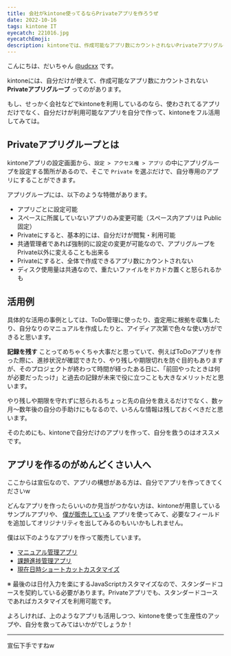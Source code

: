 ```yaml
---
title: 会社がkintone使ってるならPrivateアプリを作ろうぜ
date: 2022-10-16
tags: kintone IT
eyecatch: 221016.jpg
eyecatchEmoji:
description: kintoneでは、作成可能なアプリ数にカウントされないPrivateアプリグループを利用することができます。社内での自分用の記録とかに活用してみては！
---
```


こんにちは、だいちゃん [@udcxx](https://twitter.com/udc_xx) です。

kintoneには、自分だけが使えて、作成可能なアプリ数にカウントされない **Privateアプリグループ** ってのがあります。

もし、せっかく会社などでkintoneを利用しているのなら、使わされてるアプリだけでなく、自分だけが利用可能なアプリを自分で作って、kintoneをフル活用してみては。

## Privateアプリグループとは

kintoneアプリの設定画面から、`設定 > アクセス権 > アプリ` の中にアプリグループを設定する箇所があるので、そこで `Private` を選ぶだけで、自分専用のアプリにすることができます。

アプリグループには、以下のような特徴があります。

* アプリごとに設定可能
* スペースに所属していないアプリのみ変更可能（スペース内アプリは Public 固定）
* Privateにすると、基本的には、自分だけが閲覧・利用可能
* 共通管理者であれば強制的に設定の変更が可能なので、アプリグループをPrivate以外に変えることも出来る
* Privateにすると、全体で作成できるアプリ数にカウントされない
* ディスク使用量は共通なので、重たいファイルをドカドカ置くと怒られるかも

## 活用例

具体的な活用の事例としては、ToDo管理に使ったり、査定用に根拠を収集したり、自分なりのマニュアルを作成したりと、アイディア次第で色々な使い方ができると思います。

**記録を残す** ことってめちゃくちゃ大事だと思っていて、例えばToDoアプリを作った際に、進捗状況が確認できたり、やり残しや期限切れを防ぐ目的もありますが、そのプロジェクトが終わって時間が経ったある日に、「前回やったときは何が必要だったっけ」と過去の記録が未来で役に立つことも大きなメリットだと思います。

やり残しや期限を守れずに怒られるちょっと先の自分を救えるだけでなく、数ヶ月～数年後の自分の手助けにもなるので、いろんな情報は残しておくべきだと思います。

そのためにも、kintoneで自分だけのアプリを作って、自分を救うのはオススメです。

## アプリを作るのがめんどくさい人へ

ここからは宣伝なので、アプリの構想がある方は、自分でアプリを作ってきてくださいw

どんなアプリを作ったらいいのか見当がつかない方は、kintoneが用意しているサンプルアプリや、 [僕が販売している](https://udcxx.stores.jp/) アプリを使ってみて、必要なフィールドを追加してオリジナリティを出してみるのもいいかもしれません。

僕は以下のようなアプリを作って販売しています。

* [マニュアル管理アプリ](https://udcxx.stores.jp/items/6312ab144ba8b46b7d247f52)
* [課題進捗管理アプリ](https://udcxx.stores.jp/items/6312b3bd23747f56f0078e57)
* [現在日時ショートカットカスタマイズ](https://udcxx.stores.jp/items/6337052ec808a4299283ba9b)

※ 最後のは日付入力を楽にするJavaScriptカスタマイズなので、スタンダードコースを契約している必要があります。Privateアプリでも、スタンダードコースであればカスタマイズを利用可能です。

よろしければ、上のようなアプリも活用しつつ、kintoneを使って生産性のアップや、自分を救ってみてはいかがでしょうか！

-----

宣伝下手ですねw
